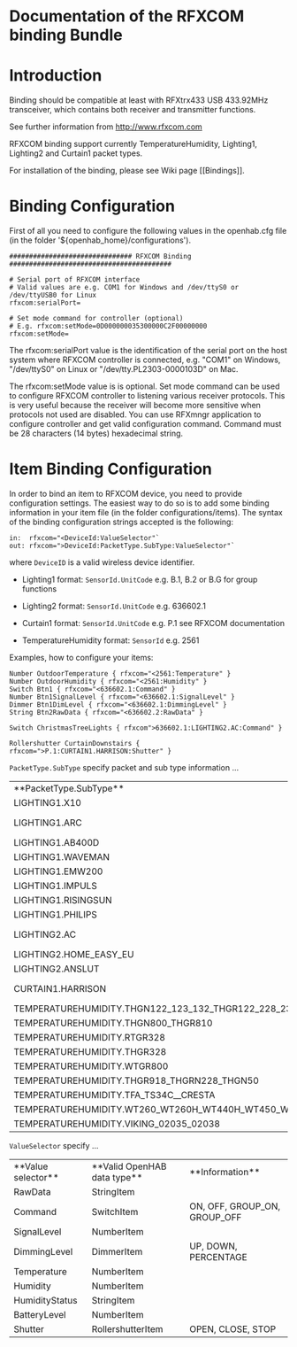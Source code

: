 # Documentation of the RFXCOM binding Bundle

# Introduction

Binding should be compatible at least with RFXtrx433 USB 433.92MHz transceiver, which contains both receiver and transmitter functions. 

See further information from http://www.rfxcom.com

RFXCOM binding support currently TemperatureHumidity, Lighting1, Lighting2 and Curtain1 packet types. 

For installation of the binding, please see Wiki page [[Bindings]].

# Binding Configuration

First of all you need to configure the following values in the openhab.cfg file (in the folder '${openhab_home}/configurations').

    ############################### RFXCOM Binding #########################################
    
    # Serial port of RFXCOM interface
    # Valid values are e.g. COM1 for Windows and /dev/ttyS0 or /dev/ttyUSB0 for Linux
    rfxcom:serialPort=
    
    # Set mode command for controller (optional)
    # E.g. rfxcom:setMode=0D000000035300000C2F00000000 
    rfxcom:setMode=

The rfxcom:serialPort value is the identification of the serial port on the host system where RFXCOM controller is connected, e.g. "COM1" on Windows, "/dev/ttyS0" on Linux or "/dev/tty.PL2303-0000103D" on Mac.

The rfxcom:setMode value is is optional. Set mode command can be used to configure RFXCOM controller to listening various receiver protocols. This is very useful because the receiver will become more sensitive when protocols not used are disabled. You can use RFXmngr application to configure controller and get valid configuration command. Command must be 28 characters (14 bytes) hexadecimal string.

# Item Binding Configuration

In order to bind an item to RFXCOM device, you need to provide configuration settings. The easiest way to do so is to add some binding information in your item file (in the folder configurations/items). The syntax of the binding configuration strings accepted is the following:

    in:  rfxcom="<DeviceId:ValueSelector"`
    out: rfxcom=">DeviceId:PacketType.SubType:ValueSelector"`

where `DeviceID` is a valid wireless device identifier.

- Lighting1 format: `SensorId.UnitCode`
    e.g. B.1, B.2 or B.G for group functions

- Lighting2 format: `SensorId.UnitCode`
    e.g. 636602.1 

- Curtain1 format: `SensorId.UnitCode`
    e.g. P.1 see RFXCOM documentation

- TemperatureHumidity format: `SensorId`
    e.g. 2561

Examples, how to configure your items:

    Number OutdoorTemperature { rfxcom="<2561:Temperature" }
    Number OutdoorHumidity { rfxcom="<2561:Humidity" }
    Switch Btn1 { rfxcom="<636602.1:Command" }
    Number Btn1SignalLevel { rfxcom="<636602.1:SignalLevel" }
    Dimmer Btn1DimLevel { rfxcom="<636602.1:DimmingLevel" }
    String Btn2RawData { rfxcom="<636602.2:RawData" }
    
    Switch ChristmasTreeLights { rfxcom">636602.1:LIGHTING2.AC:Command" }
    
    Rollershutter CurtainDownstairs { rfxcom=">P.1:CURTAIN1.HARRISON:Shutter" }
    	

	
`PacketType.SubType` specify packet and sub type information ...

<table>
  <tr><td>**PacketType.SubType**</td><td>**Description**</td><td>**ValueSelector**</td></tr>
  <tr><td>LIGHTING1.X10</td><td>Untested</td><td></td></tr>
  <tr><td>LIGHTING1.ARC</td><td>tested and working</td><td>Command</td></tr>
  <tr><td>LIGHTING1.AB400D</td><td>Untested</td><td></td></tr>
  <tr><td>LIGHTING1.WAVEMAN</td><td>Untested</td><td></td></tr>
  <tr><td>LIGHTING1.EMW200</td><td>Untested</td><td></td></tr>
  <tr><td>LIGHTING1.IMPULS</td><td>Untested</td><td></td></tr>
  <tr><td>LIGHTING1.RISINGSUN</td><td>Untested</td><td></td></tr>
  <tr><td>LIGHTING1.PHILIPS</td><td>Untested</td><td></td></tr>
  <tr><td>LIGHTING2.AC</td><td>tested and working</td><td>Command, DimmingLevel</td></tr>
  <tr><td>LIGHTING2.HOME_EASY_EU</td><td>Untested</td><td></td></tr>
  <tr><td>LIGHTING2.ANSLUT</td><td>Untested</td><td></td></tr>
  <tr><td>CURTAIN1.HARRISON</td><td>Harrison curtain rail, e.g. Neta 12</td><td>Shutter</td></tr>
  <tr><td>TEMPERATUREHUMIDITY.THGN122_123_132_THGR122_228_238_268</td><td>Untested</td><td></td></tr>
  <tr><td>TEMPERATUREHUMIDITY.THGN800_THGR810</td><td>Untested</td><td></td></tr>
  <tr><td>TEMPERATUREHUMIDITY.RTGR328</td><td>Untested</td><td></td></tr>
  <tr><td>TEMPERATUREHUMIDITY.THGR328</td><td>Untested</td><td></td></tr>
  <tr><td>TEMPERATUREHUMIDITY.WTGR800</td><td>Untested</td><td></td></tr>
  <tr><td>TEMPERATUREHUMIDITY.THGR918_THGRN228_THGN50</td><td>Untested</td><td></td></tr>
  <tr><td>TEMPERATUREHUMIDITY.TFA_TS34C__CRESTA</td><td>Untested</td><td></td></tr>
  <tr><td>TEMPERATUREHUMIDITY.WT260_WT260H_WT440H_WT450_WT450H</td><td>Untested</td><td></td></tr>
  <tr><td>TEMPERATUREHUMIDITY.VIKING_02035_02038</td><td>Untested</td><td></td></tr>
</table>


`ValueSelector` specify ...

<table>
  <tr><td>**Value selector**</td><td>**Valid OpenHAB data type**</td><td>**Information**</td></tr>
  <tr><td>RawData</td><td>StringItem</td><td></td></tr>
  <tr><td>Command</td><td>SwitchItem</td><td>ON, OFF, GROUP_ON, GROUP_OFF</td></tr>
  <tr><td>SignalLevel</td><td>NumberItem</td><td></td></tr>
  <tr><td>DimmingLevel</td><td>DimmerItem</td><td>UP, DOWN, PERCENTAGE</td></tr>
  <tr><td>Temperature</td><td>NumberItem</td><td></td></tr>
  <tr><td>Humidity</td><td>NumberItem</td><td></td></tr>
  <tr><td>HumidityStatus</td><td>StringItem</td><td></td></tr>
  <tr><td>BatteryLevel</td><td>NumberItem</td><td></td></tr>
  <tr><td>Shutter</td><td>RollershutterItem</td><td>OPEN, CLOSE, STOP</td></tr>
</table>